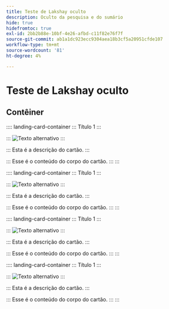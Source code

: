 ```yaml
---
title: Teste de Lakshay oculto
description: Oculto da pesquisa e do sumário
hide: true
hidefromtoc: true
exl-id: 2bb2b88e-10bf-4e26-afbd-c11f82e76f7f
source-git-commit: ab1a1dc923ecc9304aea18b3cf5a20951cfde107
workflow-type: tm+mt
source-wordcount: '81'
ht-degree: 4%

---
```


# Teste de Lakshay oculto

## Contêiner

:::: landing-card-container
:::
Título 1
:::

:::
![Texto alternativo](https://experienceleague.adobe.com/en/docs/experience-manager-sites-optimizer/content/media_1173e9b57de6809d27fd2ccd8809bd5cee2437e3d.png?width=2000&amp;format=webply&amp;optimize=medium)
:::

:::
Esta é a descrição do cartão.
:::

:::
Esse é o conteúdo do corpo do cartão.
:::
:::

:::: landing-card-container
:::
Título 1
:::

:::
![Texto alternativo](https://experienceleague.adobe.com/en/docs/experience-manager-sites-optimizer/content/media_1173e9b57de6809d27fd2ccd8809bd5cee2437e3d.png?width=2000&amp;format=webply&amp;optimize=medium)
:::

:::
Esta é a descrição do cartão.
:::

:::
Esse é o conteúdo do corpo do cartão.
:::
:::

:::: landing-card-container
:::
Título 1
:::

:::
![Texto alternativo](https://experienceleague.adobe.com/en/docs/experience-manager-sites-optimizer/content/media_1173e9b57de6809d27fd2ccd8809bd5cee2437e3d.png?width=2000&amp;format=webply&amp;optimize=medium)
:::

:::
Esta é a descrição do cartão.
:::

:::
Esse é o conteúdo do corpo do cartão.
:::
:::

:::: landing-card-container
:::
Título 1
:::

:::
![Texto alternativo](https://experienceleague.adobe.com/en/docs/experience-manager-sites-optimizer/content/media_1173e9b57de6809d27fd2ccd8809bd5cee2437e3d.png?width=2000&amp;format=webply&amp;optimize=medium)
:::

:::
Esta é a descrição do cartão.
:::

:::
Esse é o conteúdo do corpo do cartão.
:::
:::
